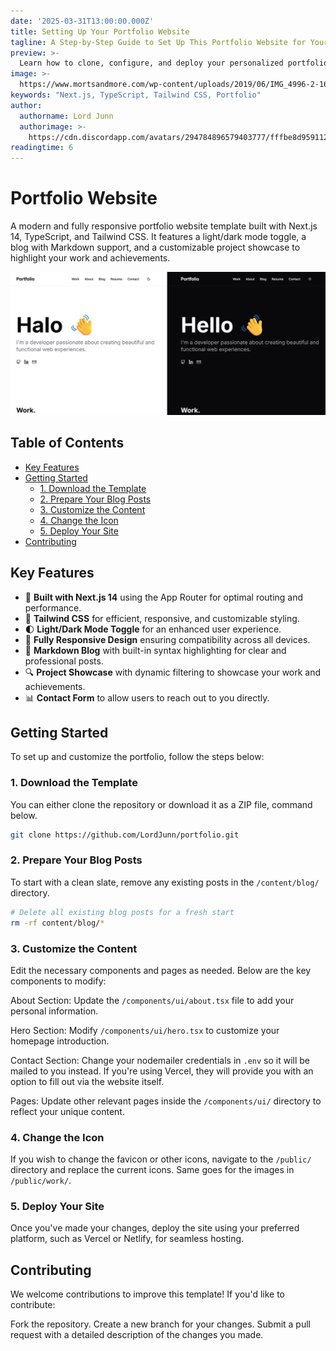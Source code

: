 ```yaml
---
date: '2025-03-31T13:00:00.000Z'
title: Setting Up Your Portfolio Website
tagline: A Step-by-Step Guide to Set Up This Portfolio Website for Your Own Use
preview: >-
  Learn how to clone, configure, and deploy your personalized portfolio website with ease using Next.js, TypeScript, and Tailwind CSS.
image: >-
  https://www.mortsandmore.com/wp-content/uploads/2019/06/IMG_4996-2-1600x1067.jpg
keywords: "Next.js, TypeScript, Tailwind CSS, Portfolio"
author:
  authorname: Lord Junn
  authorimage: >-
    https://cdn.discordapp.com/avatars/294784896579403777/fffbe8d9591126d66f8a3b57da81e26a.png?size=4096
readingtime: 6
---
```


# Portfolio Website

A modern and fully responsive portfolio website template built with Next.js 14, TypeScript, and Tailwind CSS. It features a light/dark mode toggle, a blog with Markdown support, and a customizable project showcase to highlight your work and achievements.

![Portfolio Preview](/public/portfolio-preview.png)

## Table of Contents

- [Key Features](#key-features)
- [Getting Started](#getting-started)
  - [1. Download the Template](#1-download-the-template)
  - [2. Prepare Your Blog Posts](#2-prepare-your-blog-posts)
  - [3. Customize the Content](#3-customize-the-content)
  - [4. Change the Icon](#4-change-the-icon)
  - [5. Deploy Your Site](#5-deploy-your-site)
- [Contributing](#contributing)

## Key Features

- 🚀 **Built with Next.js 14** using the App Router for optimal routing and performance.
- 💅 **Tailwind CSS** for efficient, responsive, and customizable styling.
- 🌓 **Light/Dark Mode Toggle** for an enhanced user experience.
- 📱 **Fully Responsive Design** ensuring compatibility across all devices.
- 📝 **Markdown Blog** with built-in syntax highlighting for clear and professional posts.
- 🔍 **Project Showcase** with dynamic filtering to showcase your work and achievements.
- 📊 **Contact Form** to allow users to reach out to you directly.

## Getting Started

To set up and customize the portfolio, follow the steps below:

### 1. **Download the Template**

You can either clone the repository or download it as a ZIP file, command below.

```bash
git clone https://github.com/LordJunn/portfolio.git
```
### 2. **Prepare Your Blog Posts**

To start with a clean slate, remove any existing posts in the `/content/blog/` directory.

```bash
# Delete all existing blog posts for a fresh start
rm -rf content/blog/*
```

### 3. **Customize the Content**

Edit the necessary components and pages as needed. Below are the key components to modify:

About Section: Update the `/components/ui/about.tsx` file to add your personal information. 

Hero Section: Modify `/components/ui/hero.tsx` to customize your homepage introduction. 

Contact Section: Change your nodemailer credentials in `.env` so it will be mailed to you instead. 
If you're using Vercel, they will provide you with an option to fill out via the website itself.

Pages: Update other relevant pages inside the `/components/ui/` directory to reflect your unique content. 

### 4. **Change the Icon**

If you wish to change the favicon or other icons, navigate to the `/public/` directory and replace the current icons. 
Same goes for the images in `/public/work/`.

### 5. **Deploy Your Site**

Once you've made your changes, deploy the site using your preferred platform, such as Vercel or Netlify, for seamless hosting.

## Contributing

We welcome contributions to improve this template! If you'd like to contribute:

Fork the repository.
Create a new branch for your changes.
Submit a pull request with a detailed description of the changes you made.